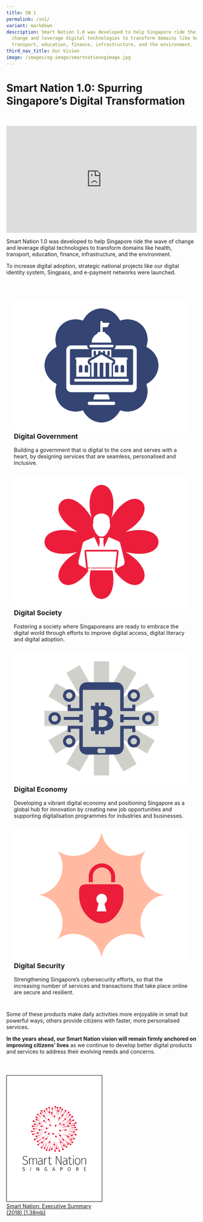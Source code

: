 ```yaml
---
title: SN 1
permalink: /sn1/
variant: markdown
description: Smart Nation 1.0 was developed to help Singapore ride the wave of
  change and leverage digital technologies to transform domains like health,
  transport, education, finance, infrastructure, and the environment.
third_nav_title: Our Vision
image: /images/og-image/smartnationogimage.jpg
---
```

# Smart Nation 1.0: Spurring Singapore’s Digital Transformation

<div style="padding: 30px 0px 0px 0px;"></div>

<div style="max-width: 1280px">
    <div style="height: 0;
            overflow: hidden;
            position: relative;
            padding-bottom: 56.25%;">
        <iframe src="https://www.youtube.com/embed/DJmoy41mWDQ" height="720" width="1280" frameborder="0" title="YouTube video player" allow="accelerometer; autoplay; clipboard-write; encrypted-media; gyroscope; picture-in-picture" style="top: 0;
                left: 0;
                right: 0;
                bottom: 0;
                height: 100%;
                border: none;
                max-width: 100%;
                position: absolute;"></iframe>
    </div>
</div>

Smart Nation 1.0 was developed to help Singapore ride the wave of change and leverage digital technologies to transform domains like health, transport, education, finance, infrastructure, and the environment.

To increase digital adoption, strategic national projects like our digital identity system, Singpass, and e-payment networks were launched.

<div style="padding: 30px 0px 0px 0px;"></div>

<div class="row" style="padding: 20px 0px 0px 0px;">

<div class="col" style="padding: 0px 20px 10px 20px;"><img src="/images/abt-smart-nation/sn1_digitalgovernment4.png" alt="Digital Government"><br>
	<div class="header" style="font-size:18px"><b>Digital Government</b></div><br>Building a government that is digital to the core and serves with a heart, by designing services that are seamless, personalised and inclusive.<br><br></div>

<div class="col" style="padding: 0px 20px 10px 20px;"><img src="/images/abt-smart-nation/sn1_digitalsociety4.png" alt="Digital Society"><br>
	<div class="header" style="font-size:18px"><b>Digital Society</b></div><br>Fostering a society where Singaporeans are ready to embrace the digital world through efforts to improve digital access, digital literacy and digital adoption.<br><br></div>



<div class="col" style="padding: 0px 20px 10px 20px;"><img src="/images/abt-smart-nation/sn1_digitaleconomy4.png" alt="Digital Economy"><br>
	<div class="header" style="font-size:18px"><b>Digital Economy</b></div><br>Developing a vibrant digital economy and positioning Singapore as a global hub for
innovation by creating new job opportunities and supporting digitalisation programmes for industries and businesses.<br><br></div>

<div class="col" style="padding: 0px 20px 10px 20px;"><img src="/images/abt-smart-nation/sn1_digitalsecurity4.png" alt="Digital Security"><br>
	<div class="header" style="font-size:18px"><b>Digital Security</b></div><br>Strengthening Singapore’s cybersecurity efforts, so that the increasing number of services and transactions that take place online are secure and resilient.<br><br></div>

</div>

Some of these products make daily activities more enjoyable in small but powerful ways; others provide citizens with faster, more personalised services.

**In the years ahead, our Smart Nation vision will remain firmly anchored on improving citizens’ lives** as we continue to develop better digital products and services to address their evolving needs and concerns.

<div style="padding: 40px 0px 0px 0px;"></div>

<div style="width:50%"> <a href="https://go.gov.sg/snexecutivesummary2018" target="_blank"><img style="border:1px solid black;" src="/images/abt-smart-nation/sn1_exec_summary.png" alt="Smart Nation: Executive Summary (2018)">Smart Nation: Executive Summary (2018) [1.38mb]</a></div>